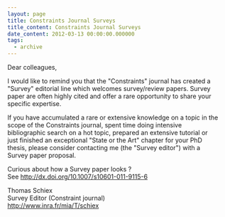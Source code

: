 ```yaml
---
layout: page
title: Constraints Journal Surveys
title_content: Constraints Journal Surveys
date_content: 2012-03-13 00:00:00.000000
tags:
  - archive
---
```

Dear colleagues,  
  
I would like to remind you that the "Constraints" journal has created a  
"Survey" editorial line which welcomes survey/review papers. Survey  
paper are often highly cited and offer a rare opportunity to share your  
specific expertise.  
  
If you have accumulated a rare or extensive knowledge on a topic in the  
scope of the Constraints journal, spent time doing intensive  
bibliographic search on a hot topic, prepared an extensive tutorial or  
just finished an exceptional "State or the Art" chapter for your PhD  
thesis, please consider contacting me (the "Survey editor") with a  
Survey paper proposal.  
  
Curious about how a Survey paper looks ?  
See <http://dx.doi.org/10.1007/s10601-011-9115-6>  
  
Thomas Schiex  
Survey Editor (Constraint journal)  
<http://www.inra.fr/mia/T/schiex>

